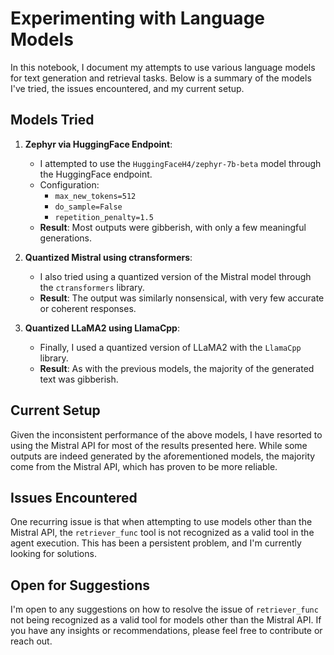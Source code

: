 # Experimenting with Language Models

In this notebook, I document my attempts to use various language models for text generation and retrieval tasks. Below is a summary of the models I've tried, the issues encountered, and my current setup.

## Models Tried

1. **Zephyr via HuggingFace Endpoint**:
   - I attempted to use the `HuggingFaceH4/zephyr-7b-beta` model through the HuggingFace endpoint.
   - Configuration:
     - `max_new_tokens=512`
     - `do_sample=False`
     - `repetition_penalty=1.5`
   - **Result**: Most outputs were gibberish, with only a few meaningful generations.

2. **Quantized Mistral using ctransformers**:
   - I also tried using a quantized version of the Mistral model through the `ctransformers` library.
   - **Result**: The output was similarly nonsensical, with very few accurate or coherent responses.

3. **Quantized LLaMA2 using LlamaCpp**:
   - Finally, I used a quantized version of LLaMA2 with the `LlamaCpp` library.
   - **Result**: As with the previous models, the majority of the generated text was gibberish.

## Current Setup

Given the inconsistent performance of the above models, I have resorted to using the Mistral API for most of the results presented here. While some outputs are indeed generated by the aforementioned models, the majority come from the Mistral API, which has proven to be more reliable.

## Issues Encountered

One recurring issue is that when attempting to use models other than the Mistral API, the `retriever_func` tool is not recognized as a valid tool in the agent execution. This has been a persistent problem, and I'm currently looking for solutions.

## Open for Suggestions

I'm open to any suggestions on how to resolve the issue of `retriever_func` not being recognized as a valid tool for models other than the Mistral API. If you have any insights or recommendations, please feel free to contribute or reach out.


